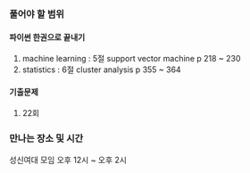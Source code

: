 ### 풀어야 할 범위

#### 파이썬 한권으로 끝내기
1. machine learning : 5절 support vector machine p 218 ~ 230
2. statistics : 6절 cluster analysis p 355 ~ 364

#### 기출문제

1. 22회

### 만나는 장소 및 시간

성신여대 모임
오후 12시 ~ 오후 2시